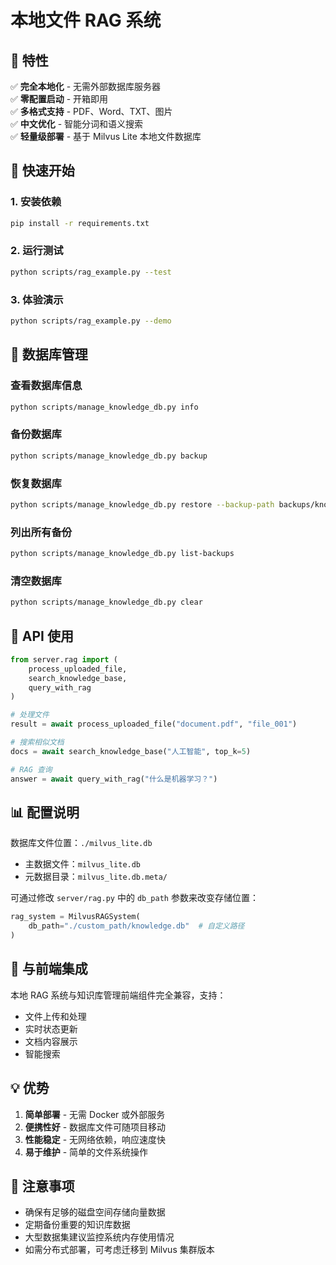 # 本地文件 RAG 系统

## 🎯 特性

✅ **完全本地化** - 无需外部数据库服务器  
✅ **零配置启动** - 开箱即用  
✅ **多格式支持** - PDF、Word、TXT、图片  
✅ **中文优化** - 智能分词和语义搜索  
✅ **轻量级部署** - 基于 Milvus Lite 本地文件数据库  

## 🚀 快速开始

### 1. 安装依赖
```bash
pip install -r requirements.txt
```

### 2. 运行测试
```bash
python scripts/rag_example.py --test
```

### 3. 体验演示
```bash
python scripts/rag_example.py --demo
```

## 📁 数据库管理

### 查看数据库信息
```bash
python scripts/manage_knowledge_db.py info
```

### 备份数据库
```bash
python scripts/manage_knowledge_db.py backup
```

### 恢复数据库
```bash
python scripts/manage_knowledge_db.py restore --backup-path backups/knowledge_db_backup_20241201_120000
```

### 列出所有备份
```bash
python scripts/manage_knowledge_db.py list-backups
```

### 清空数据库
```bash
python scripts/manage_knowledge_db.py clear
```

## 🔧 API 使用

```python
from server.rag import (
    process_uploaded_file,
    search_knowledge_base,
    query_with_rag
)

# 处理文件
result = await process_uploaded_file("document.pdf", "file_001")

# 搜索相似文档
docs = await search_knowledge_base("人工智能", top_k=5)

# RAG 查询
answer = await query_with_rag("什么是机器学习？")
```

## 📊 配置说明

数据库文件位置：`./milvus_lite.db`
- 主数据文件：`milvus_lite.db`
- 元数据目录：`milvus_lite.db.meta/`

可通过修改 `server/rag.py` 中的 `db_path` 参数来改变存储位置：

```python
rag_system = MilvusRAGSystem(
    db_path="./custom_path/knowledge.db"  # 自定义路径
)
```

## 🎯 与前端集成

本地 RAG 系统与知识库管理前端组件完全兼容，支持：
- 文件上传和处理
- 实时状态更新
- 文档内容展示
- 智能搜索

## 💡 优势

1. **简单部署** - 无需 Docker 或外部服务
2. **便携性好** - 数据库文件可随项目移动
3. **性能稳定** - 无网络依赖，响应速度快
4. **易于维护** - 简单的文件系统操作

## 📝 注意事项

- 确保有足够的磁盘空间存储向量数据
- 定期备份重要的知识库数据
- 大型数据集建议监控系统内存使用情况
- 如需分布式部署，可考虑迁移到 Milvus 集群版本 